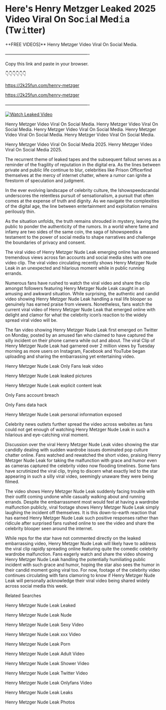 # Here's Henry Metzger Leaked 2025 Video Viral On Soc𝚒al Med𝚒a (Tw𝚒tter)

++FREE VIDEOS]** Henry Metzger Video Viral On Social Media.

———————————————————-

Copy this link and paste in your browser.

👇👇👇👇👇👇

https://2k25fun.com/henry-metzger

https://2k25fun.com/henry-metzger

———————————————————-

[![Watch Leaked Video](https://miro.medium.com/v2/resize:fit:828/format:webp/1*cilzJN44JGOrTw9NJCrNHA.gif "Watch Leaked Video")](https://2k25fun.com/henry-metzger)

Henry Metzger Video Viral On Social Media. Henry Metzger Video Viral On Social Media. Henry Metzger Video Viral On Social Media. Henry Metzger Video Viral On Social Media. Henry Metzger Video Viral On Social Media.

Henry Metzger Video Viral On Social Media 2025. Henry Metzger Video Viral On Social Media 2025.

The recurrent theme of leaked tapes and the subsequent fallout serves as a reminder of the fragility of reputation in the digital era. As the lines between private and public life continue to blur, celebrities like Prison Officerfind themselves at the mercy of internet chatter, where a rumor can ignite a firestorm of speculation and judgment.

In the ever evolving landscape of celebrity culture, the Ishowspeedscandal underscores the relentless pursuit of sensationalism, a pursuit that often comes at the expense of truth and dignity. As we navigate the complexities of the digital age, the line between entertainment and exploitation remains perilously thin.

As the situation unfolds, the truth remains shrouded in mystery, leaving the public to ponder the authenticity of the rumors. In a world where fame and infamy are two sides of the same coin, the saga of Ishowspeedis a testament to the power of social media to shape narratives and challenge the boundaries of privacy and consent.

The viral video of Henry Metzger Nude Leak emerging online has amassed tremendous views across fan accounts and social media sites with one video clip. The viral video circulating recently shows Henry Metzger Nude Leak in an unexpected and hilarious moment while in public running errands.

Numerous fans have rushed to watch the viral video and share the clip amongst followers featuring Henry Metzger Nude Leak caught in an amusing and awkward situation. While surprising, the authentic and candid video showing Henry Metzger Nude Leak handling a real life blooper so genuinely has earned praise from viewers. Nonetheless, fans watch the current viral video of Henry Metzger Nude Leak that emerged online with delight and clamor for what the celebrity icon’s reaction to the widely spread viral video will be.

The fan video showing Henry Metzger Nude Leak first emerged on Twitter on Monday, posted by an amused fan who claimed to have captured the silly incident on their phone camera while out and about. The viral Clip of Henry Metzger Nude Leak had garnered over 2 million views by Tuesday morning as more users on Instagram, Facebook and YouTube began uploading and sharing the embarrassing yet entertaining video.

Henry Metzger Nude Leak Only Fans leak video

Henry Metzger Nude Leak leaked pictures

Henry Metzger Nude Leak explicit content leak

Only Fans account breach

Only Fans data hack

Henry Metzger Nude Leak personal information exposed

Celebrity news outlets further spread the video across websites as fans could not get enough of watching Henry Metzger Nude Leak in such a hilarious and eye-catching viral moment.

Discussion over the viral Henry Metzger Nude Leak video showing the star candidly dealing with sudden wardrobe issues dominated pop culture chatter online. Fans watched and rewatched the short video, praising Henry Metzger Nude Leak for taking the malfunction with grace and humor even as cameras captured the celebrity video now flooding timelines. Some fans have scrutinized the viral clip, trying to discern what exactly led to the star appearing in such a silly viral video, seemingly unaware they were being filmed.

The video shows Henry Metzger Nude Leak suddenly facing trouble with their outfit coming undone while casually walking about and running errands. Despite the embarrassment most would feel at having a wardrobe malfunction publicly, viral footage shows Henry Metzger Nude Leak simply laughing the incident off themselves. It is this down-to-earth reaction that has earned Henry Metzger Nude Leak such positive responses rather than ridicule after surprised fans rushed online to see the video and share the celebrity blooper seen around the internet.

While reps for the star have not commented directly on the leaked embarrassing video, Henry Metzger Nude Leak will likely have to address the viral clip rapidly spreading online featuring quite the comedic celebrity wardrobe malfunction. Fans eagerly watch and share the video showing Henry Metzger Nude Leak handling the potentially humiliating public incident with such grace and humor, hoping the star also sees the humor in their candid moment going viral too. For now, footage of the celebrity video continues circulating with fans clamoring to know if Henry Metzger Nude Leak will personally acknowledge their viral video being shared widely across social media this week.

Related Searches

Henry Metzger Nude Leak Leaked

Henry Metzger Nude Leak Nude

Henry Metzger Nude Leak Sexy Video

Henry Metzger Nude Leak xxx Video

Henry Metzger Nude Leak Porn

Henry Metzger Nude Leak Adult Video

Henry Metzger Nude Leak Shower Video

Henry Metzger Nude Leak Twitter Video

Henry Metzger Nude Leak Onlyfans Video

Henry Metzger Nude Leak Leaks

Henry Metzger Nude Leak Photos